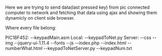 Here we are trying to send data(last pressed key) from pic connected computer to network and fetching that data 
using ajax and showing them dynamicly on client side browser.

Where every file belong:

PIC18F452:
	--keypadMain.asm
Local:
	--keypadToNet.py
Server:
	--css
	--img
	--jquery-ui-1.11.4
	--fonts
	--js
	--index.php
	--index.html
	--numberWhat.html
	--keypadToNetServer.py
	--keypadNum.txt
